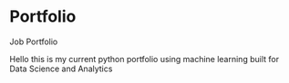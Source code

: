 # Portfolio
Job Portfolio

Hello this is my current python portfolio using machine learning built for Data Science and Analytics 
